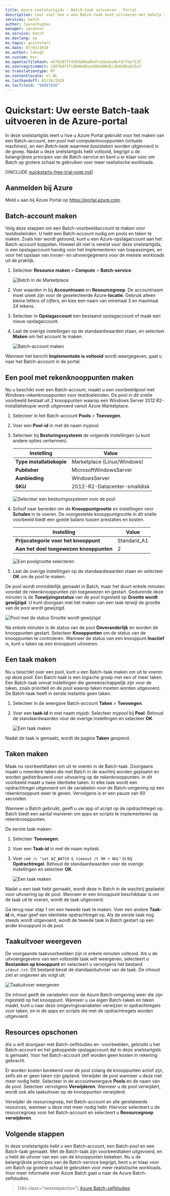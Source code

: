 ```yaml
---
title: Azure-snelstartgids - Batch-taak uitvoeren - Portal
description: Leer snel hoe u een Batch-taak kunt uitvoeren met behulp van Azure Portal.
services: batch
author: laurenhughes
manager: jeconnoc
ms.service: batch
ms.devlang: na
ms.topic: quickstart
ms.date: 07/03/2018
ms.author: lahugh
ms.custom: mvc
ms.openlocfilehash: d478307ff4393d84a854fcd3b2ea0efd77de7135
ms.sourcegitcommit: 2d0fb4f3fc8086d61e2d8e506d5c2b930ba525a7
ms.translationtype: MT
ms.contentlocale: nl-NL
ms.lasthandoff: 03/18/2019
ms.locfileid: "58087836"
---
```

# <a name="quickstart-run-your-first-batch-job-in-the-azure-portal"></a>Quickstart: Uw eerste Batch-taak uitvoeren in de Azure-portal

In deze snelstartgids leert u hoe u Azure Portal gebruikt voor het maken van een Batch-account, een *pool* met computerknooppunten (virtuele machines), en een *Batch-taak* waarmee *basistaken* worden uitgevoerd in de groep. Nadat u deze snelstartgids hebt voltooid, begrijpt u de belangrijkste principes van de Batch-service en bent u er klaar voor om Batch op grotere schaal te gebruiken voor meer realistische workloads.

[!INCLUDE [quickstarts-free-trial-note.md](../../includes/quickstarts-free-trial-note.md)]

## <a name="sign-in-to-azure"></a>Aanmelden bij Azure 

Meld u aan bij Azure Portal op https://portal.azure.com.

## <a name="create-a-batch-account"></a>Batch-account maken

Volg deze stappen om een Batch-voorbeeldaccount te maken voor testdoeleinden. U hebt een Batch-account nodig om pools en taken te maken. Zoals hier wordt getoond, kunt u een Azure-opslagaccount aan het Batch-account koppelen. Hoewel dit niet is vereist voor deze snelstartgids, is een opslagaccount handig voor het implementeren van toepassingen, en voor het opslaan van invoer- en uitvoergegevens voor de meeste workloads uit de praktijk.


1. Selecteer **Resource maken** > **Compute** > **Batch-service**. 

   ![Batch in de Marketplace][marketplace_portal]

2. Voer waarden in bij **Accountnaam** en **Resourcegroep**. De accountnaam moet uniek zijn voor de geselecteerde Azure-**locatie**. Gebruik alleen kleine letters of cijfers, en kies een naam van minimaal 3 en maximaal 24 tekens. 

3. Selecteer in **Opslagaccount** een bestaand opslagaccount of maak een nieuw opslagaccount.

4. Laat de overige instellingen op de standaardwaarden staan, en selecteer **Maken** om het account te maken.

   ![Batch-account maken][account_portal]  

Wanneer het bericht **Implementatie is voltooid** wordt weergegeven, gaat u naar het Batch-account in de portal.

## <a name="create-a-pool-of-compute-nodes"></a>Een pool met rekenknooppunten maken

Nu u beschikt over een Batch-account, maakt u een voorbeeldpool met Windows-rekenknooppunten voor testdoeleinden. De pool in dit snelle voorbeeld bestaat uit 2 knooppunten waarop een Windows Server 2012 R2-installatiekopie wordt uitgevoerd vanuit Azure Marketplace.


1. Selecteer in het Batch-account **Pools** > **Toevoegen**.

2. Voer een **Pool-id** in met de naam *mypool*. 

3. Selecteer bij **Besturingssysteem** de volgende instellingen (u kunt andere opties verkennen).
  
   |Instelling  |Value  |
   |---------|---------|
   |**Type installatiekopie**|Marketplace (Linux/Windows)|
   |**Publisher**     |MicrosoftWindowsServer|
   |**Aanbieding**     |WindowsServer|
   |**SKU**     |2012-R2-Datacenter-smalldisk|

   ![Selecteer een besturingssysteem voor de pool][pool_os] 

4. Schuif naar beneden om de **Knooppuntgrootte** en instellingen voor **Schalen** in te voeren. De voorgestelde knooppuntgrootte in dit snelle voorbeeld biedt een goede balans tussen prestaties en kosten.
  
   |Instelling  |Value  |
   |---------|---------|
   |**Prijscategorie voor het knooppunt**     |Standard_A1|
   |**Aan het doel toegewezen knooppunten**     |2|

   ![Een poolgrootte selecteren][pool_size] 

5. Laat de overige instellingen op de standaardwaarden staan en selecteer **OK** om de pool te maken.

De pool wordt onmiddellijk gemaakt in Batch, maar het duurt enkele minuten voordat de rekenknooppunten zijn toegewezen en gestart. Gedurende deze minuten is de **Toewijzingsstatus** van de pool ingesteld op **Grootte wordt gewijzigd**. U kunt doorgaan met het maken van een taak terwijl de grootte van de pool wordt gewijzigd. 

![Pool met de status Grootte wordt gewijzigd][pool_resizing]

Na enkele minuten is de status van de pool **Onveranderlijk** en worden de knooppunten gestart. Selecteer **Knooppunten** om de status van de knooppunten te controleren. Wanneer de status van een knooppunt **Inactief** is, kunt u taken op een knooppunt uitvoeren. 

## <a name="create-a-job"></a>Een taak maken

Nu u beschikt over een pool, kunt u een Batch-taak maken om uit te voeren op deze pool. Een Batch-taak is een logische groep met een of meer taken. Een Batch-taak omvat instellingen die gemeenschappelijk zijn voor de taken, zoals prioriteit en de pool waarop taken moeten worden uitgevoerd. De Batch-taak heeft in eerste instantie geen taken. 

1. Selecteer in de weergave Batch-account **Taken** > **Toevoegen**. 

2. Voer een **taak-id** in met naam *myjob*. Selecteer *mypool* bij **Pool**. Behoud de standaardwaarden voor de overige instellingen en selecteer **OK**.

   ![Een taak maken][job_create]

Nadat de taak is gemaakt, wordt de pagina **Taken** geopend.

## <a name="create-tasks"></a>Taken maken

Maak nu voorbeeldtaken om uit te voeren in de Batch-taak. Doorgaans maakt u meerdere taken die met Batch in de wachtrij worden geplaatst en worden gedistribueerd voor uitvoering op de rekenknooppunten. In dit voorbeeld maakt u twee identieke taken. In elke taak wordt een opdrachtregel uitgevoerd om de variabelen voor de Batch-omgeving op een rekenknooppunt weer te geven. Vervolgens is er een pauze van 90 seconden. 

Wanneer u Batch gebruikt, geeft u uw app of script op de opdrachtregel op. Batch biedt een aantal manieren om apps en scripts te implementeren op rekenknooppunten. 

De eerste taak maken:

1. Selecteer **Toevoegen**.

2. Voer een **Taak-id** in met de naam *mytask*. 

3. Voer `cmd /c "set AZ_BATCH & timeout /t 90 > NUL"` in bij **Opdrachtregel**. Behoud de standaardwaarden voor de overige instellingen en selecteer **OK**.

   ![Een taak maken][task_create]

Nadat u een taak hebt gemaakt, wordt deze in Batch in de wachtrij geplaatst voor uitvoering op de pool. Wanneer er een knooppunt beschikbaar is om de taak uit te voeren, wordt de taak uitgevoerd.

Ga terug naar stap 1 om een tweede taak te maken. Voer een andere **Taak-id** in, maar geef een identieke opdrachtregel op. Als de eerste taak nog steeds wordt uitgevoerd, wordt de tweede taak in Batch gestart op een ander knooppunt in de pool.

## <a name="view-task-output"></a>Taakuitvoer weergeven

De voorgaande taakvoorbeelden zijn in enkele minuten voltooid. Als u de uitvoergegevens van een voltooide taak wilt weergeven, selecteert u **Bestanden op knooppunt** en selecteert u vervolgens het bestand `stdout.txt`. Dit bestand bevat de standaarduitvoer van de taak. De inhoud ziet er ongeveer als volgt uit:

![Taakuitvoer weergeven][task_output]

De inhoud geeft de variabelen voor de Azure Batch-omgeving weer die zijn ingesteld op het knooppunt. Wanneer u uw eigen Batch-taken en taken maakt, kunt u naar deze omgevingsvariabelen verwijzen in opdrachtregels voor taken, en in de apps en scripts die met de opdrachtregels worden uitgevoerd.

## <a name="clean-up-resources"></a>Resources opschonen

Als u wilt doorgaan met Batch-zelfstudies en -voorbeelden, gebruikt u het Batch-account en het gekoppelde opslagaccount dat in deze snelstartgids is gemaakt. Voor het Batch-account zelf worden geen kosten in rekening gebracht.

Er worden kosten berekend voor de pool zolang de knooppunten actief zijn, zelfs als er geen taken zijn gepland. Verwijder de pool wanneer u deze niet meer nodig hebt. Selecteer in de accountweergave **Pools** en de naam van de pool. Selecteer vervolgens **Verwijderen**.  Wanneer u de pool verwijdert, wordt ook alle taakuitvoer op de knooppunten verwijderd. 

Verwijder de resourcegroep, het Batch-account en alle gerelateerde resources, wanneer u deze niet meer nodig hebt. Hiervoor selecteert u de resourcegroep voor het Batch-account en selecteert u **Resourcegroep verwijderen**.

## <a name="next-steps"></a>Volgende stappen

In deze snelstartgids hebt u een Batch-account, een Batch-pool en een Batch-taak gemaakt. Met de Batch-taak zijn voorbeeldtaken uitgevoerd, en u hebt de uitvoer van een van de knooppunten bekeken. Nu u de belangrijkste principes van de Batch-service begrijpt, bent u er klaar voor om Batch op grotere schaal te gebruiken voor meer realistische workloads. Voor meer informatie over Azure Batch gaat u naar de Azure Batch-zelfstudies. 

> [!div class="nextstepaction"]
> [Azure Batch-zelfstudies](./tutorial-parallel-dotnet.md)

[marketplace_portal]: ./media/quick-create-portal/marketplace-batch.png

[account_portal]: ./media/quick-create-portal/batch-account-portal.png

[account_keys]: ./media/quick-create-portal/batch-account-keys.png

[pool_os]: ./media/quick-create-portal/pool-operating-system.png

[pool_size]: ./media/quick-create-portal/pool-size.png

[pool_resizing]: ./media/quick-create-portal/pool-resizing.png

[job_create]: ./media/quick-create-portal/job-create.png

[task_create]: ./media/quick-create-portal/task-create.png

[task_output]: ./media/quick-create-portal/task-output.png